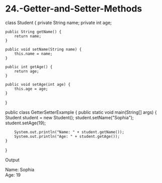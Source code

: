 # 24.-Getter-and-Setter-Methods
class Student {
    private String name;
    private int age;

    public String getName() {
        return name;
    }

    public void setName(String name) {
        this.name = name;
    }

    public int getAge() {
        return age;
    }

    public void setAge(int age) {
        this.age = age;
    }
}

public class GetterSetterExample {
    public static void main(String[] args) {
        Student student = new Student();
        student.setName("Sophia");
        student.setAge(19);

        System.out.println("Name: " + student.getName());
        System.out.println("Age: " + student.getAge());
    }
}

Output

Name: Sophia  
Age: 19
